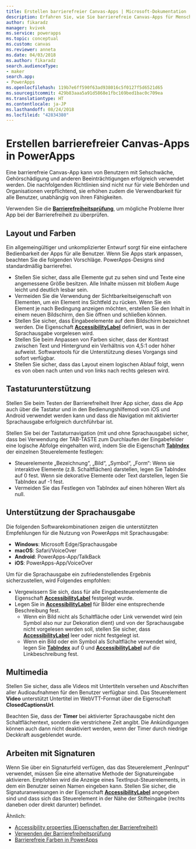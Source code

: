 ```yaml
---
title: Erstellen barrierefreier Canvas-Apps | Microsoft-Dokumentation
description: Erfahren Sie, wie Sie barrierefreie Canvas-Apps für Menschen mit Behinderungen erstellen.
author: fikaradz
manager: kvivek
ms.service: powerapps
ms.topic: conceptual
ms.custom: canvas
ms.reviewer: anneta
ms.date: 04/03/2018
ms.author: fikaradz
search.audienceType:
- maker
search.app:
- PowerApps
ms.openlocfilehash: 119b7e6ff590f63ad938016c5f0127f5d6521d65
ms.sourcegitcommit: 429b83aaa5a91d5868e1fbc169bed1bac0c709ea
ms.translationtype: HT
ms.contentlocale: ja-JP
ms.lasthandoff: 08/24/2018
ms.locfileid: "42834380"
---
```

# <a name="create-accessible-canvas-apps-in-powerapps"></a>Erstellen barrierefreier Canvas-Apps in PowerApps
Eine barrierefreie Canvas-App kann von Benutzern mit Sehschwäche, Gehörschädigung und anderen Beeinträchtigungen erfolgreich verwendet werden.  Die nachfolgenden Richtlinien sind nicht nur für viele Behörden und Organisationen verpflichtend, sie erhöhen zudem die Verwendbarkeit für alle Benutzer, unabhängig von ihren Fähigkeiten.

Verwenden Sie die **[Barrierefreiheitsprüfung](accessibility-checker.md)**, um mögliche Probleme Ihrer App bei der Barrierefreiheit zu überprüfen. 

## <a name="layout-and-color"></a>Layout und Farben
Ein allgemeingültiger und unkomplizierter Entwurf sorgt für eine einfachere Bedienbarkeit der Apps für alle Benutzer.  Wenn Sie Apps stark anpassen, beachten Sie die folgenden Vorschläge.  PowerApps-Designs sind standardmäßig barrierefrei.
- Stellen Sie sicher, dass alle Elemente gut zu sehen sind und Texte eine angemessene Größe besitzen.  Alle Inhalte müssen mit bloßem Auge leicht und deutlich lesbar sein.
- Vermeiden Sie die Verwendung der Sichtbarkeitseigenschaft von Elementen, um ein Element ins Sichtfeld zu rücken.  Wenn Sie ein Element je nach Bedingung anzeigen möchten, erstellen Sie den Inhalt in einem neuen Bildschirm, den Sie öffnen und schließen können.
- Stellen Sie sicher, dass Eingabeelemente auf dem Bildschirm bezeichnet werden. Die Eigenschaft **[AccessibilityLabel](controls/properties-accessibility.md)** definiert, was in der Sprachausgabe vorgelesen wird.
- Stellen Sie beim Anpassen von Farben sicher, dass der Kontrast zwischen Text und Hintergrund ein Verhältnis von 4,5:1 oder höher aufweist.  Softwaretools für die Unterstützung dieses Vorgangs sind sofort verfügbar.
- Stellen Sie sicher, dass das Layout einem logischen Ablauf folgt, wenn es von oben nach unten und von links nach rechts gelesen wird.


## <a name="keyboard-support"></a>Tastaturunterstützung
Stellen Sie beim Testen der Barrierefreiheit Ihrer App sicher, dass die App auch über die Tastatur und in den Bedienungshilfemodi von iOS und Android verwendet werden kann und dass die Navigation mit aktivierter Sprachausgabe erfolgreich durchführbar ist.

Stellen Sie bei der Tastaturnavigation (mit und ohne Sprachausgabe) sicher, dass bei Verwendung der TAB-TASTE zum Durchlaufen der Eingabefelder eine logische Abfolge eingehalten wird, indem Sie die Eigenschaft **[TabIndex](controls/properties-accessibility.md)** der einzelnen Steuerelemente festlegen:
- Steuerelemente „Bezeichnung“, „Bild“, „Symbol“, „Form“: Wenn sie interaktive Elemente (z.B. Schaltflächen) darstellen, legen Sie TabIndex auf 0 fest. Wenn sie dekorative Elemente oder Text darstellen, legen Sie TabIndex auf -1 fest.
- Vermeiden Sie das Festlegen von TabIndex auf einen höheren Wert als null.

## <a name="screen-reader-support"></a>Unterstützung der Sprachausgabe
Die folgenden Softwarekombinationen zeigen die unterstützten Empfehlungen für die Nutzung von PowerApps mit Sprachausgabe:

- **Windows**: Microsoft Edge/Sprachausgabe
- **macOS**: Safari/VoiceOver
- **Android**: PowerApps-App/TalkBack
- **iOS**: PowerApps-App/VoiceOver

Um für die Sprachausgabe ein zufriedenstellendes Ergebnis sicherzustellen, wird Folgendes empfohlen:

- Vergewissern Sie sich, dass für alle Eingabesteuerelemente die Eigenschaft **[AccessibilityLabel](controls/properties-accessibility.md)** festgelegt wurde.
- Legen Sie in **[AccessibilityLabel](controls/properties-accessibility.md)** für Bilder eine entsprechende Beschreibung fest.
  - Wenn ein Bild nicht als Schaltfläche oder Link verwendet wird (ein Symbol also nur zur Dekoration dient) und von der Sprachausgabe nicht vorgelesen werden soll, stellen Sie sicher, dass **[AccessibilityLabel](controls/properties-accessibility.md)** leer oder nicht festgelegt ist.
  - Wenn ein Bild oder ein Symbol als Schaltfläche verwendet wird, legen Sie **[TabIndex](controls/properties-accessibility.md)** auf 0 und **[AccessibilityLabel](controls/properties-accessibility.md)** auf die Linkbeschreibung fest.


## <a name="multimedia"></a>Multimedia
Stellen Sie sicher, dass alle Videos mit Untertiteln versehen und Abschriften aller Audioaufnahmen für den Benutzer verfügbar sind.  Das Steuerelement **Video** unterstützt Untertitel im WebVTT-Format über die Eigenschaft **ClosedCaptionsUrl**.

Beachten Sie, dass der **Timer** bei aktivierter Sprachausgabe nicht den Schaltflächentext, sondern die verstrichene Zeit angibt.  Die Ankündigungen können auch dann nicht deaktiviert werden, wenn der Timer durch niedrige Deckkraft ausgeblendet wurde.

## <a name="working-with-signatures"></a>Arbeiten mit Signaturen
Wenn Sie über ein Signaturfeld verfügen, das das Steuerelement „PenInput“ verwendet, müssen Sie eine alternative Methode der Signatureingabe aktivieren.  Empfohlen wird die Anzeige eines TextInput-Steuerelements, in dem ein Benutzer seinen Namen eingeben kann.  Stellen Sie sicher, die Signaturanweisungen in der Eigenschaft **[AccessibilityLabel](controls/properties-accessibility.md)** angegeben sind und dass sich das Steuerelement in der Nähe der Stifteingabe (rechts daneben oder direkt darunter) befindet.



Ähnlich:
- [Accessibility properties (Eigenschaften der Barrierefreiheit)](controls/properties-accessibility.md)
- [Verwenden der Barrierefreiheitsprüfung](accessibility-checker.md)
- [Barrierefreie Farben in PowerApps](accessible-apps-color.md)
